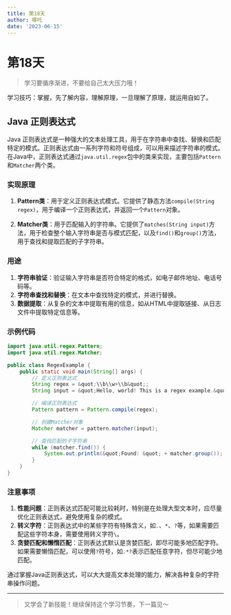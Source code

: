 ```yaml
---
title: 第18天
author: 哪吒
date: '2023-06-15'
---
```


# 第18天

> 学习要循序渐进，不要给自己太大压力哦！

学习技巧：掌握，先了解内容，理解原理，一旦理解了原理，就运用自如了。

## Java 正则表达式


Java 正则表达式是一种强大的文本处理工具，用于在字符串中查找、替换和匹配特定的模式。正则表达式由一系列字符和符号组成，可以用来描述字符串的模式。在Java中，正则表达式通过`java.util.regex`包中的类来实现，主要包括`Pattern`和`Matcher`两个类。

### 实现原理

1. **Pattern类**：用于定义正则表达式模式。它提供了静态方法`compile(String regex)`，用于编译一个正则表达式，并返回一个`Pattern`对象。

2. **Matcher类**：用于匹配输入的字符串。它提供了`matches(String input)`方法，用于检查整个输入字符串是否与模式匹配，以及`find()`和`group()`方法，用于查找和提取匹配的子字符串。

### 用途

1. **字符串验证**：验证输入字符串是否符合特定的格式，如电子邮件地址、电话号码等。
2. **字符串查找和替换**：在文本中查找特定的模式，并进行替换。
3. **数据提取**：从复杂的文本中提取有用的信息，如从HTML中提取链接、从日志文件中提取特定信息等。

### 示例代码

```java
import java.util.regex.Pattern;
import java.util.regex.Matcher;

public class RegexExample {
    public static void main(String[] args) {
        // 定义正则表达式
        String regex = &quot;\\b\\w+\\b&quot;;
        String input = &quot;Hello, world! This is a regex example.&quot;;

        // 编译正则表达式
        Pattern pattern = Pattern.compile(regex);

        // 创建Matcher对象
        Matcher matcher = pattern.matcher(input);

        // 查找匹配的子字符串
        while (matcher.find()) {
            System.out.println(&quot;Found: &quot; + matcher.group());
        }
    }
}
```

### 注意事项

1. **性能问题**：正则表达式匹配可能比较耗时，特别是在处理大型文本时，应尽量优化正则表达式，避免使用复杂的模式。
2. **转义字符**：正则表达式中的某些字符有特殊含义，如`.`、`*`、`?`等，如果需要匹配这些字符本身，需要使用转义字符`\`。
3. **贪婪匹配和懒惰匹配**：正则表达式默认是贪婪匹配，即尽可能多地匹配字符。如果需要懒惰匹配，可以使用`?`符号，如`.*?`表示匹配任意字符，但尽可能少地匹配。

通过掌握Java正则表达式，可以大大提高文本处理的能力，解决各种复杂的字符串操作问题。

---

> 又学会了新技能！继续保持这个学习节奏，下一篇见～